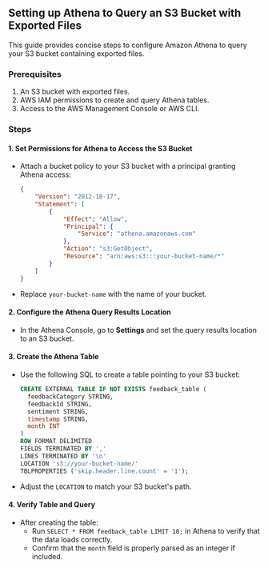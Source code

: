 ## Setting up Athena to Query an S3 Bucket with Exported Files

This guide provides concise steps to configure Amazon Athena to query your S3 bucket containing exported files.

### Prerequisites
1. An S3 bucket with exported files.
2. AWS IAM permissions to create and query Athena tables.
3. Access to the AWS Management Console or AWS CLI.

### Steps

#### 1. Set Permissions for Athena to Access the S3 Bucket
- Attach a bucket policy to your S3 bucket with a principal granting Athena access:
  ```json
  {
      "Version": "2012-10-17",
      "Statement": [
          {
              "Effect": "Allow",
              "Principal": {
                  "Service": "athena.amazonaws.com"
              },
              "Action": "s3:GetObject",
              "Resource": "arn:aws:s3:::your-bucket-name/*"
          }
      ]
  }
  ```
- Replace `your-bucket-name` with the name of your bucket.

#### 2. Configure the Athena Query Results Location
- In the Athena Console, go to **Settings** and set the query results location to an S3 bucket.

#### 3. Create the Athena Table
- Use the following SQL to create a table pointing to your S3 bucket:

  ```sql
  CREATE EXTERNAL TABLE IF NOT EXISTS feedback_table (
    feedbackCategory STRING,
    feedbackId STRING,
    sentiment STRING,
    timestamp STRING,
    month INT
  )
  ROW FORMAT DELIMITED
  FIELDS TERMINATED BY ','
  LINES TERMINATED BY '\n'
  LOCATION 's3://your-bucket-name/'
  TBLPROPERTIES ('skip.header.line.count' = '1');
  ```
- Adjust the `LOCATION` to match your S3 bucket's path.

#### 4. Verify Table and Query
- After creating the table:
  - Run `SELECT * FROM feedback_table LIMIT 10;` in Athena to verify that the data loads correctly.
  - Confirm that the `month` field is properly parsed as an integer if included.